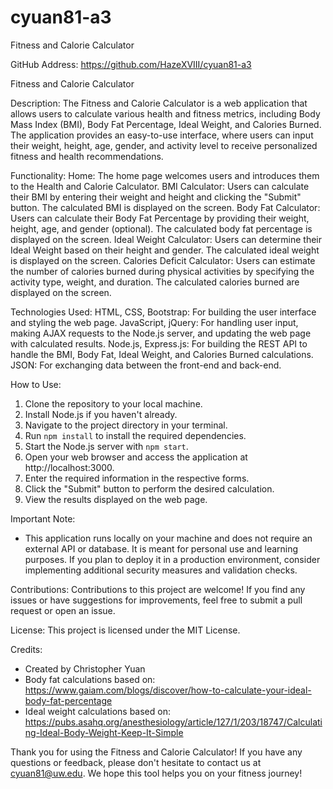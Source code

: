 # cyuan81-a3
Fitness and Calorie Calculator

GitHub Address: https://github.com/HazeXVIII/cyuan81-a3 

Fitness and Calorie Calculator

Description:
The Fitness and Calorie Calculator is a web application that allows users to calculate various health and fitness metrics, including Body Mass Index (BMI), Body Fat Percentage, Ideal Weight, and Calories Burned. The application provides an easy-to-use interface, where users can input their weight, height, age, gender, and activity level to receive personalized fitness and health recommendations.

Functionality:
Home: The home page welcomes users and introduces them to the Health and Calorie Calculator.
BMI Calculator: Users can calculate their BMI by entering their weight and height and clicking the "Submit" button. The calculated BMI is displayed on the screen.
Body Fat Calculator: Users can calculate their Body Fat Percentage by providing their weight, height, age, and gender (optional). The calculated body fat percentage is displayed on the screen.
Ideal Weight Calculator: Users can determine their Ideal Weight based on their height and gender. The calculated ideal weight is displayed on the screen.
Calories Deficit Calculator: Users can estimate the number of calories burned during physical activities by specifying the activity type, weight, and duration. The calculated calories burned are displayed on the screen.

Technologies Used:
HTML, CSS, Bootstrap: For building the user interface and styling the web page.
JavaScript, jQuery: For handling user input, making AJAX requests to the Node.js server, and updating the web page with calculated results.
Node.js, Express.js: For building the REST API to handle the BMI, Body Fat, Ideal Weight, and Calories Burned calculations.
JSON: For exchanging data between the front-end and back-end.

How to Use:
1. Clone the repository to your local machine.
2. Install Node.js if you haven't already.
3. Navigate to the project directory in your terminal.
4. Run `npm install` to install the required dependencies.
5. Start the Node.js server with `npm start`.
6. Open your web browser and access the application at http://localhost:3000.
7. Enter the required information in the respective forms.
8. Click the "Submit" button to perform the desired calculation.
9. View the results displayed on the web page.

Important Note:
- This application runs locally on your machine and does not require an external API or database. It is meant for personal use and learning purposes. If you plan to deploy it in a production environment, consider implementing additional security measures and validation checks.

Contributions:
Contributions to this project are welcome! If you find any issues or have suggestions for improvements, feel free to submit a pull request or open an issue.

License:
This project is licensed under the MIT License.

Credits:
- Created by Christopher Yuan
- Body fat calculations based on: https://www.gaiam.com/blogs/discover/how-to-calculate-your-ideal-body-fat-percentage
- Ideal weight calculations based on: https://pubs.asahq.org/anesthesiology/article/127/1/203/18747/Calculating-Ideal-Body-Weight-Keep-It-Simple 

Thank you for using the Fitness and Calorie Calculator! If you have any questions or feedback, please don't hesitate to contact us at cyuan81@uw.edu. We hope this tool helps you on your fitness journey!

